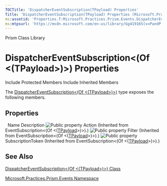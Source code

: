 ```yaml
---
TOCTitle: 'DispatcherEventSubscription(TPayload) Properties'
Title: 'DispatcherEventSubscription(TPayload) Properties (Microsoft.Practices.Prism.Events)'
ms:assetid: 'Properties.T:Microsoft.Practices.Prism.Events.DispatcherEventSubscription\`1'
ms:mtpsurl: 'https://msdn.microsoft.com/en-us/library/Gg419165(v=PandP.50)'
---
```


Prism Class Library

DispatcherEventSubscription&lt;(Of &lt;(TPayload&gt;)&gt;) Properties
=====================================================================

Include Protected Members
Include Inherited Members

The [DispatcherEventSubscription&lt;(Of &lt;(TPayload&gt;)&gt;)](https://msdn.microsoft.com/t:microsoft.practices.prism.events.dispatchereventsubscription%601) type exposes the following members.

Properties
----------

<span id="propertyTableToggle"></span>
 
Name
Description
![](https://msdn.microsoft.com/en-us/Gg419165.pubproperty(en-us,PandP.50).gif "Public property")
Action
(Inherited from EventSubscription&lt;(Of &lt;([TPayload](https://msdn.microsoft.com/t:microsoft.practices.prism.events.dispatchereventsubscription%601)&gt;)&gt;).)
![](https://msdn.microsoft.com/en-us/Gg419165.pubproperty(en-us,PandP.50).gif "Public property")
Filter
(Inherited from EventSubscription&lt;(Of &lt;([TPayload](https://msdn.microsoft.com/t:microsoft.practices.prism.events.dispatchereventsubscription%601)&gt;)&gt;).)
![](https://msdn.microsoft.com/en-us/Gg419165.pubproperty(en-us,PandP.50).gif "Public property")
SubscriptionToken
(Inherited from EventSubscription&lt;(Of &lt;([TPayload](https://msdn.microsoft.com/t:microsoft.practices.prism.events.dispatchereventsubscription%601)&gt;)&gt;).)

See Also
--------

<span id="seeAlsoToggle"></span>
[DispatcherEventSubscription&lt;(Of &lt;(TPayload&gt;)&gt;) Class](https://msdn.microsoft.com/t:microsoft.practices.prism.events.dispatchereventsubscription%601)

[Microsoft.Practices.Prism.Events Namespace](https://msdn.microsoft.com/n:microsoft.practices.prism.events)
